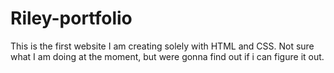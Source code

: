 # Riley-portfolio
This is the first website I am creating solely with HTML and CSS. Not sure what I am doing at the moment, but were gonna find out if i can figure it out. 
